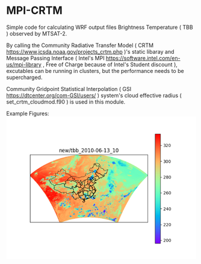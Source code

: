 # MPI-CRTM
Simple code for calculating WRF output files Brightness Temperature ( TBB ) observed by MTSAT-2.

By calling the Community Radiative Transfer Model ( CRTM https://www.jcsda.noaa.gov/projects_crtm.php )'s static libaray and Message Passing Interface ( Intel's MPI https://software.intel.com/en-us/mpi-library , Free of Charge because of Intel's Student discount ), excutables can be running in clusters, but the performance needs to be supercharged.

Community Gridpoint Statistical Interpolation ( GSI https://dtcenter.org/com-GSI/users/ ) system's cloud effective radius ( set_crtm_cloudmod.f90 ) is used in this module.

Example Figures:
![alt text](https://github.com/smft/MPI-CRTM/blob/master/tbb_2010-06-13_10.png)
